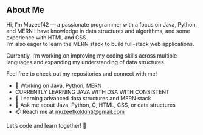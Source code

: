 ## About Me

Hi, I’m Muzeef42 — a passionate programmer with a focus on Java, Python, and MERN
I have knowledge in data structures and algorithms, and some experience with HTML and CSS.  
I’m also eager to learn the MERN stack to build full-stack web applications.  

Currently, I’m working on improving my coding skills across multiple languages and expanding my understanding of data structures.

Feel free to check out my repositories and connect with me!

- 🔭 Working on Java, Python, MERN 
- CURRENTLY LEARNING JAVA WITH DSA WITH CONSISTENT
- 🌱 Learning advanced data structures and MERN stack  
- 💬 Ask me about Java, Python, C, HTML, CSS, or data structures  
- 📫 Reach me at muzeefkokkinti@gmail.com

Let’s code and learn together! 🚀
